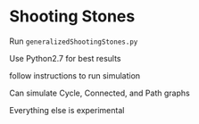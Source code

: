 # Shooting Stones

Run `generalizedShootingStones.py`

Use Python2.7 for best results

follow instructions to run simulation

Can simulate Cycle, Connected, and Path graphs


Everything else is experimental

